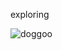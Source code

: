 exploring 



                  

![doggoo](https://github.com/user-attachments/assets/47c60956-5723-4b11-992a-9bc38a184c98)
